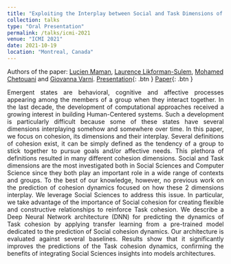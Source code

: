 ```yaml
---
title: "Exploiting the Interplay between Social and Task Dimensions of Cohesion to Predict its Dynamics Leveraging Social Sciences"
collection: talks
type: "Oral Presentation"
permalink: /talks/icmi-2021
venue: "ICMI 2021"
date: 2021-10-19
location: "Montreal, Canada"
---
```

Authors of the paper: [Lucien Maman](https://scholar.google.com/citations?user=m5wVHi8AAAAJ&hl=en), [Laurence Likforman-Sulem](https://scholar.google.com/citations?hl=en&user=5buL2cAAAAAJ), [Mohamed Chetouani](https://scholar.google.com/citations?hl=en&user=AKdzMWUAAAAJ) and [Giovanna Varni](https://scholar.google.com/citations?hl=en&user=7AM4CZIAAAAJ).</b>
[Presentation](https://lucienmaman.github.io/files/video_icmi21.mp4){: .btn } [Paper](https://lucienmaman.github.io/files/ICMI2021_nocop.pdf){: .btn }
<p align="justify">Emergent states are behavioral, cognitive and affective processes appearing among the members of a group when they interact together. In the last decade, the development of computational approaches received a growing interest in building Human-Centered systems. Such a development is particularly difficult because some of these states have several dimensions interplaying somehow and somewhere over time. In this paper, we focus on cohesion, its dimensions and their interplay. Several definitions of cohesion exist, it can be simply defined as the tendency of a group to stick together to pursue goals and/or affective needs. This plethora of definitions resulted in many different cohesion dimensions. Social and Task dimensions are the most investigated both in Social Sciences and Computer Science since they both play an important role in a wide range of contexts and groups. To the best of our knowledge, however, no previous work on the prediction of cohesion dynamics focused on how these 2 dimensions interplay. We leverage Social Sciences to address this issue. In particular, we take advantage of the importance of Social cohesion for creating flexible and constructive relationships to reinforce Task cohesion. We describe a Deep Neural Network architecture (DNN) for predicting the dynamics of Task cohesion by applying transfer learning from a pre-trained model dedicated to the prediction of Social cohesion dynamics. Our architecture is evaluated against several baselines. Results show that it significantly improves the predictions of the Task cohesion dynamics, confirming the benefits of integrating Social Sciences insights into models architectures.</p>
